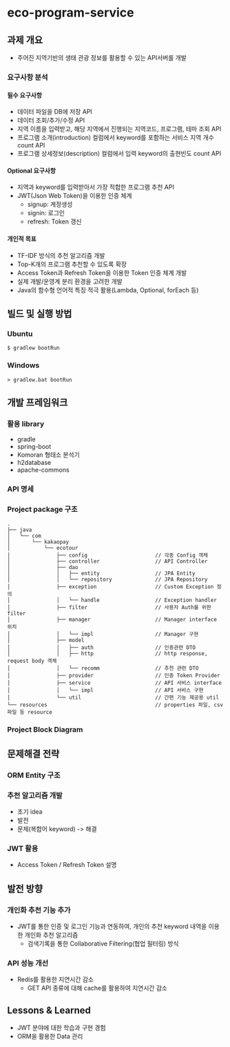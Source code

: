 # eco-program-service
## 과제 개요
- 주어진 지역기반의 생태 관광 정보를 활용할 수 있는 API서버를 개발
### 요구사항 분석
#### 필수 요구사항
- 데이터 파일을 DB에 저장 API
- 데이터 조회/추가/수정 API
- 지역 이름을 입력받고, 해당 지역에서 진행되는 지역코드, 프로그램, 테마 조회 API
- 프로그램 소개(introduction) 컬럼에서 keyword를 포함하는 서비스 지역 개수 count API
- 프로그램 상세정보(description) 컬럼에서 입력 keyword의 출현빈도 count API
#### Optional 요구사항
- 지역과 keyword를 입력받아서 가장 적합한 프로그램 추천 API
- JWT(Json Web Token)을 이용한 인증 체계
    - signup: 계정생성
    - signin: 로그인
    - refresh: Token 갱신
#### 개인적 목표
- TF-IDF 방식의 추천 알고리즘 개발
- Top-K개의 프로그램 추천할 수 있도록 확장
- Access Token과 Refresh Token을 이용한 Token 인증 체계 개발
- 실제 개발/운영계 분리 환경을 고려한 개발
- Java의 함수형 언어적 특징 적극 활용(Lambda, Optional, forEach 등)
## 빌드 및 실행 방법
### Ubuntu
```
$ gradlew bootRun
```
### Windows
```
> gradlew.bat bootRun
```
## 개발 프레임워크
### 활용 library
- gradle
- spring-boot
- Komoran 형태소 분석기
- h2database
- apache-commons
### API 명세

### Project package 구조
```
.
├── java
│   └── com
│       └── kakaopay
│           └── ecotour
│               ├── config                      // 각종 Config 객체
│               ├── controller                  // API Controller
│               ├── dao
│               │   ├── entity                  // JPA Entity
│               │   └── repository              // JPA Repository
│               ├── exception                   // Custom Exception 정의
│               │   └── handle                  // Exception handler
│               ├── filter                      // 사용자 Auth를 위한 filter
│               ├── manager                     // Manager interface 위치
│               │   └── impl                    // Manager 구현
│               ├── model
│               │   ├── auth                    // 인증관련 DTO
│               │   ├── http                    // http response, request body 객체
│               │   └── recomm                  // 추천 관련 DTO
│               ├── provider                    // 인증 Token Provider
│               ├── service                     // API 서비스 interface
│               │   └── impl                    // API 서비스 구현
│               └── util                        // 간편 기능 제공용 util
└── resources                                   // properties 파일, csv파일 등 resource
```
### Project Block Diagram
## 문제해결 전략
### ORM Entity 구조
### 추천 알고리즘 개발
- 초기 idea
- 발전
- 문제(복합어 keyword) -> 해결
### JWT 활용
- Access Token / Refresh Token 설명
## 발전 방향
### 개인화 추천 기능 추가
- JWT를 통한 인증 및 로그인 기능과 연동하여, 개인의 추천 keyword 내역을 이용한 개인화 추천 알고리즘
    - 검색기록을 통한 Collaborative Filtering(협업 필터링) 방식
### API 성능 개선
- Redis를 활용한 지연시간 감소
    - GET API 종류에 대해 cache를 활용하여 지연시간 감소
## Lessons & Learned
- JWT 분야에 대한 학습과 구현 경험
- ORM을 활용한 Data 관리
